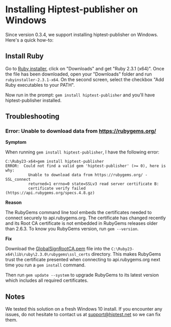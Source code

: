Installing Hiptest-publisher on Windows
=======================================

Since version 0.3.4, we support installing hiptest-publisher on Windows. Here's a quick how-to:

Install Ruby
------------

Go to [Ruby installer](http://rubyinstaller.org/), click on "Downloads" and get "Ruby 2.3.1 (x64)". Once the file has been downloaded, open your "Downloads" folder and run ``rubyinstaller-2.3.1-x64``. On the second screen, select the checkbox "Add Ruby executables to your PATH".

Now run in the prompt: ``gem install hiptest-publisher`` and you'll have hiptest-publisher installed.

Troubleshooting
---------------

### Error: Unable to download data from https://rubygems.org/

**Symptom**

When running `gem install hiptest-publisher`, I have the following error:

```
C:\Ruby23-x64>gem install hiptest-publisher
ERROR:  Could not find a valid gem 'hiptest-publisher' (>= 0), here is why:
          Unable to download data from https://rubygems.org/ - SSL_connect
          returned=1 errno=0 state=SSLv3 read server certificate B:
          certificate verify failed (https://api.rubygems.org/specs.4.8.gz)
```

**Reason**

The RubyGems command line tool embeds the certificates needed to connect securely to api.rubygems.org. The certificate has changed recently and its Root CA certificate is not embedded in RubyGems releases older than 2.6.3. To know you RubyGems version, run `gem --version`.

**Fix**

Download the [GlobalSignRootCA.pem](https://raw.githubusercontent.com/rubygems/rubygems/master/lib/rubygems/ssl_certs/index.rubygems.org/GlobalSignRootCA.pem) file into the `C:\Ruby23-x64\lib\ruby\2.3.0\rubygems\ssl_certs` directory. This makes RubyGems trust the certificate presented when connecting to api.rubygems.org next time you run a `gem install` command.

Then run `gem update --system` to upgrade RubyGems to its latest version which includes all required certificates.


Notes
-----

We tested this solution on a fresh Windows 10 install. If you encounter any issues, do not hesitate to contact us at support@hiptest.net so we can fix them.
